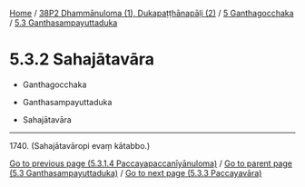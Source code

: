 
[Home](/) / [38P2 Dhammānuloma (1), Dukapaṭṭhānapāḷi (2)](../...md) / [5 Ganthagocchaka](...md) / [5.3 Ganthasampayuttaduka](../38P2/5/5.3.md)

# 5.3.2 Sahajātavāra

* Ganthagocchaka

* Ganthasampayuttaduka

* Sahajātavāra

---

1740\. (Sahajātavāropi evaṃ kātabbo.)



[Go to previous page (5.3.1.4 Paccayapaccanīyānuloma)](5.3.1/5.3.1.4.md) / [Go to parent page (5.3 Ganthasampayuttaduka)](../38P2/5/5.3.md) / [Go to next page (5.3.3 Paccayavāra)](5.3.3.md)



